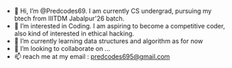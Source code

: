 - 👋 Hi, I’m @Predcodes69. I am currently CS undergrad, pursuing my btech from IIITDM Jabalpur'26 batch. 
- 👀 I’m interested in Coding. I am aspiring to become a competitive coder, also kind of interested in ethical hacking.
- 🌱 I’m currently learning data structures and algorithm as for now
- 💞️ I’m looking to collaborate on ...
- 📫 reach me at my email : predcodes695@gmail.com

<!---
Predcodes69/Predcodes69 is a ✨ special ✨ repository because its `README.md` (this file) appears on your GitHub profile.
You can click the Preview link to take a look at your changes.
--->
